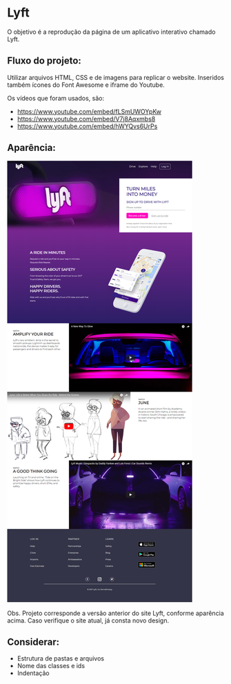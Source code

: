 # Lyft
O objetivo é a reprodução da página de um aplicativo interativo chamado Lyft.

## Fluxo do projeto: 
Utilizar arquivos HTML, CSS e de imagens para replicar o website. Inseridos também ícones do Font Awesome e iframe do Youtube.

Os vídeos que foram usados, são:

* https://www.youtube.com/embed/fLSmUWOYpKw
* https://www.youtube.com/embed/V7j8Aqxmbs8
* https://www.youtube.com/embed/hWYQvs6UrPs

## Aparência:
![App map](./assets/images/lyft.png)

Obs. Projeto corresponde a versão anterior do site Lyft, conforme aparência acima. Caso verifique o site atual, já consta novo design. 

## Considerar:

* Estrutura de pastas e arquivos
* Nome das classes e ids
* Indentação

